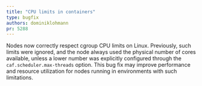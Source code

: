 ```yaml
---
title: "CPU limits in containers"
type: bugfix
authors: dominiklohmann
pr: 5288
---
```


Nodes now correctly respect cgroup CPU limits on Linux. Previously, such limits were ignored, and the node always used the physical number of cores available, unless a lower number was explicitly configured through the `caf.scheduler.max-threads` option. This bug fix may improve performance and resource utilization for nodes running in environments with such limitations.
